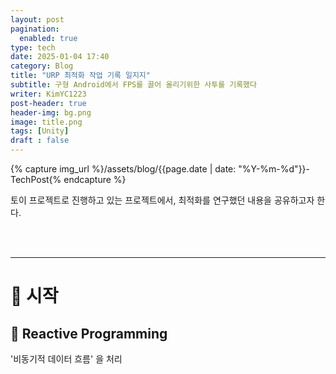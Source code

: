 ```yaml
---
layout: post
pagination: 
  enabled: true
type: tech
date: 2025-01-04 17:40
category: Blog
title: "URP 최적화 작업 기록 일지지"
subtitle: 구형 Android에서 FPS를 끌어 올리기위한 사투를 기록했다
writer: KimYC1223
post-header: true
header-img: bg.png
image: title.png
tags: [Unity]
draft : false
---
```


{% capture img_url %}/assets/blog/{{page.date | date: "%Y-%m-%d"}}-TechPost{% endcapture %}

토이 프로젝트로 진행하고 있는 프로젝트에서, 최적화를 연구했던 내용을 공유하고자 한다.

<br><br>

---

# 🔷 시작

## 🔶 Reactive Programming

'비동기적 데이터 흐름' 을 처리